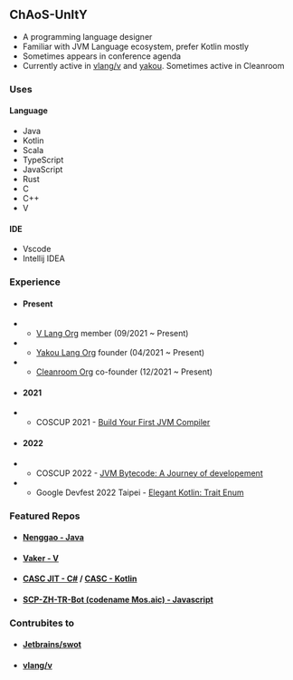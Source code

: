 ## ChAoS-UnItY 

- A programming language designer  
- Familiar with JVM Language ecosystem, prefer Kotlin mostly
- Sometimes appears in conference agenda
- Currently active in [vlang/v](https://github.com/vlang/v) and [yakou](https://github.com/CASC-Lang/Yakou). Sometimes active in Cleanroom

### Uses

#### Language

- Java
- Kotlin
- Scala
- TypeScript
- JavaScript
- Rust
- C
- C++
- V

#### IDE

- Vscode
- Intellij IDEA

### Experience

- #### Present
- - [V Lang Org](https://github.com/vlang) member (09/2021 ~ Present)
- - [Yakou Lang Org](https://github.com/CASC-Lang) founder (04/2021 ~ Present)
- - [Cleanroom Org](https://github.com/CleanroomMC) co-founder (12/2021 ~ Present)

- #### 2021
- - COSCUP 2021 - [Build Your First JVM Compiler](https://coscup.org/2021/zh-TW/session/P8B7S7)
- #### 2022
- - COSCUP 2022 - [JVM Bytecode: A Journey of developement](https://coscup.org/2022/zh-TW/session/ZKKAC9)
- - Google Devfest 2022 Taipei - [Elegant Kotlin: Trait Enum](https://gdg.community.dev/events/details/google-gdg-taipei-presents-devfest-2022-taipei/)

### Featured Repos
- #### [Nenggao - Java](https://github.com/ChAoSUnItY/Nenggao)
- #### [Vaker - V](https://github.com/ChAoSUnItY/vaker)
- #### [CASC JIT - C#](https://github.com/CASC-Lang/CASC-JIT) / [CASC - Kotlin](https://github.com/CASC-Lang/CASC)
- #### [SCP-ZH-TR-Bot (codename Mos.aic) - Javascript](https://github.com/SCP-ZH-TR-TECH/SCP-zh-tr-discord-bot)

### Contrubites to
- #### [Jetbrains/swot](https://github.com/JetBrains/swot)
- #### [vlang/v](https://github.com/vlang/v)
